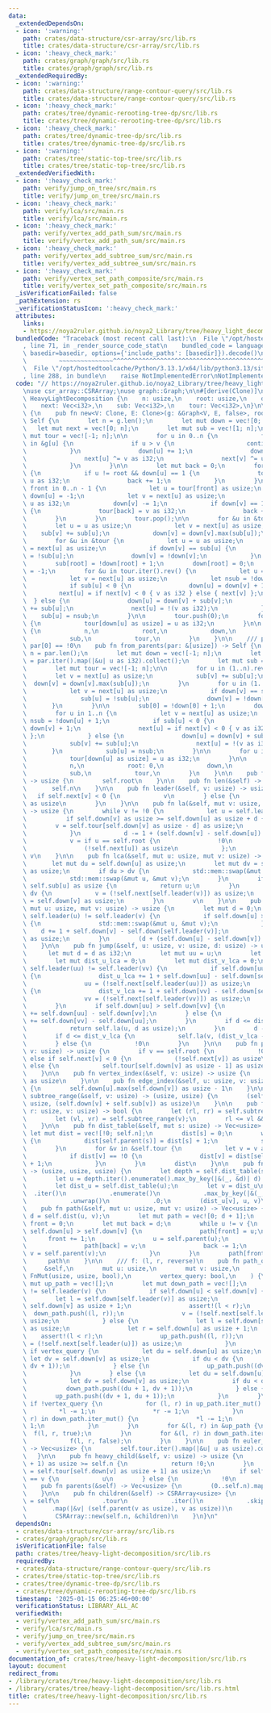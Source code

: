 ```yaml
---
data:
  _extendedDependsOn:
  - icon: ':warning:'
    path: crates/data-structure/csr-array/src/lib.rs
    title: crates/data-structure/csr-array/src/lib.rs
  - icon: ':heavy_check_mark:'
    path: crates/graph/graph/src/lib.rs
    title: crates/graph/graph/src/lib.rs
  _extendedRequiredBy:
  - icon: ':warning:'
    path: crates/data-structure/range-contour-query/src/lib.rs
    title: crates/data-structure/range-contour-query/src/lib.rs
  - icon: ':heavy_check_mark:'
    path: crates/tree/dynamic-rerooting-tree-dp/src/lib.rs
    title: crates/tree/dynamic-rerooting-tree-dp/src/lib.rs
  - icon: ':heavy_check_mark:'
    path: crates/tree/dynamic-tree-dp/src/lib.rs
    title: crates/tree/dynamic-tree-dp/src/lib.rs
  - icon: ':warning:'
    path: crates/tree/static-top-tree/src/lib.rs
    title: crates/tree/static-top-tree/src/lib.rs
  _extendedVerifiedWith:
  - icon: ':heavy_check_mark:'
    path: verify/jump_on_tree/src/main.rs
    title: verify/jump_on_tree/src/main.rs
  - icon: ':heavy_check_mark:'
    path: verify/lca/src/main.rs
    title: verify/lca/src/main.rs
  - icon: ':heavy_check_mark:'
    path: verify/vertex_add_path_sum/src/main.rs
    title: verify/vertex_add_path_sum/src/main.rs
  - icon: ':heavy_check_mark:'
    path: verify/vertex_add_subtree_sum/src/main.rs
    title: verify/vertex_add_subtree_sum/src/main.rs
  - icon: ':heavy_check_mark:'
    path: verify/vertex_set_path_composite/src/main.rs
    title: verify/vertex_set_path_composite/src/main.rs
  _isVerificationFailed: false
  _pathExtension: rs
  _verificationStatusIcon: ':heavy_check_mark:'
  attributes:
    links:
    - https://noya2ruler.github.io/noya2_Library/tree/heavy_light_decomposition.hpp
  bundledCode: "Traceback (most recent call last):\n  File \"/opt/hostedtoolcache/Python/3.13.1/x64/lib/python3.13/site-packages/onlinejudge_verify/documentation/build.py\"\
    , line 71, in _render_source_code_stat\n    bundled_code = language.bundle(stat.path,\
    \ basedir=basedir, options={'include_paths': [basedir]}).decode()\n          \
    \         ~~~~~~~~~~~~~~~^^^^^^^^^^^^^^^^^^^^^^^^^^^^^^^^^^^^^^^^^^^^^^^^^^^^^^^^^^^^^^^^^^\n\
    \  File \"/opt/hostedtoolcache/Python/3.13.1/x64/lib/python3.13/site-packages/onlinejudge_verify/languages/rust.py\"\
    , line 288, in bundle\n    raise NotImplementedError\nNotImplementedError\n"
  code: "// https://noya2ruler.github.io/noya2_Library/tree/heavy_light_decomposition.hpp\n\
    \nuse csr_array::CSRArray;\nuse graph::Graph;\n\n#[derive(Clone)]\npub struct\
    \ HeavyLightDecomposition {\n    n: usize,\n    root: usize,\n    down: Vec<i32>,\n\
    \    next: Vec<i32>,\n    sub: Vec<i32>,\n    tour: Vec<i32>,\n}\n\nimpl HeavyLightDecomposition\
    \ {\n    pub fn new<V: Clone, E: Clone>(g: &Graph<V, E, false>, root: usize) ->\
    \ Self {\n        let n = g.len();\n        let mut down = vec![0; n];\n     \
    \   let mut next = vec![0; n];\n        let mut sub = vec![1; n];\n        let\
    \ mut tour = vec![-1; n];\n\n        for u in 0..n {\n            for &(v, _)\
    \ in &g[u] {\n                if u > v {\n                    continue;\n    \
    \            }\n                down[u] += 1;\n                down[v] += 1;\n\
    \                next[u] ^= v as i32;\n                next[v] ^= u as i32;\n\
    \            }\n        }\n\n        let mut back = 0;\n        for u in 0..n\
    \ {\n            if u != root && down[u] == 1 {\n                tour[back] =\
    \ u as i32;\n                back += 1;\n            }\n        }\n        for\
    \ front in 0..n - 1 {\n            let u = tour[front] as usize;\n           \
    \ down[u] = -1;\n            let v = next[u] as usize;\n            next[v] ^=\
    \ u as i32;\n            down[v] -= 1;\n            if down[v] == 1 && v != root\
    \ {\n                tour[back] = v as i32;\n                back += 1;\n    \
    \        }\n        }\n        tour.pop();\n\n        for &u in &tour {\n    \
    \        let u = u as usize;\n            let v = next[u] as usize;\n        \
    \    sub[v] += sub[u];\n            down[v] = down[v].max(sub[u]);\n        }\n\
    \        for &u in &tour {\n            let u = u as usize;\n            let v\
    \ = next[u] as usize;\n            if down[v] == sub[u] {\n                sub[u]\
    \ = !sub[u];\n                down[v] = !down[v];\n            }\n        }\n\n\
    \        sub[root] = !down[root] + 1;\n        down[root] = 0;\n        next[root]\
    \ = -1;\n        for &u in tour.iter().rev() {\n            let u = u as usize;\n\
    \            let v = next[u] as usize;\n            let nsub = !down[u] + 1;\n\
    \            if sub[u] < 0 {\n                down[u] = down[v] + 1;\n       \
    \         next[u] = if next[v] < 0 { v as i32 } else { next[v] };\n          \
    \  } else {\n                down[u] = down[v] + sub[v];\n                sub[v]\
    \ += sub[u];\n                next[u] = !(v as i32);\n            }\n        \
    \    sub[u] = nsub;\n        }\n\n        tour.push(0);\n        for u in 0..n\
    \ {\n            tour[down[u] as usize] = u as i32;\n        }\n\n        Self\
    \ {\n            n,\n            root,\n            down,\n            next,\n\
    \            sub,\n            tour,\n        }\n    }\n\n    /// par[i] < i,\
    \ par[0] == !0\n    pub fn from_parents(par: &[usize]) -> Self {\n        let\
    \ n = par.len();\n        let mut down = vec![-1; n];\n        let mut next: Vec<_>\
    \ = par.iter().map(|&u| u as i32).collect();\n        let mut sub = vec![1; n];\n\
    \        let mut tour = vec![-1; n];\n\n        for u in (1..n).rev() {\n    \
    \        let v = next[u] as usize;\n            sub[v] += sub[u];\n          \
    \  down[v] = down[v].max(sub[u]);\n        }\n        for u in (1..n).rev() {\n\
    \            let v = next[u] as usize;\n            if down[v] == sub[u] {\n \
    \               sub[u] = !sub[u];\n                down[v] = !down[v];\n     \
    \       }\n        }\n\n        sub[0] = !down[0] + 1;\n        down[0] = 0;\n\
    \        for u in 1..n {\n            let v = next[u] as usize;\n            let\
    \ nsub = !down[u] + 1;\n            if sub[u] < 0 {\n                down[u] =\
    \ down[v] + 1;\n                next[u] = if next[v] < 0 { v as i32 } else { next[v]\
    \ };\n            } else {\n                down[u] = down[v] + sub[v];\n    \
    \            sub[v] += sub[u];\n                next[u] = !(v as i32);\n     \
    \       }\n            sub[u] = nsub;\n        }\n\n        for u in 0..n {\n\
    \            tour[down[u] as usize] = u as i32;\n        }\n\n        Self {\n\
    \            n,\n            root: 0,\n            down,\n            next,\n\
    \            sub,\n            tour,\n        }\n    }\n\n    pub fn root(&self)\
    \ -> usize {\n        self.root\n    }\n\n    pub fn len(&self) -> usize {\n \
    \       self.n\n    }\n\n    pub fn leader(&self, v: usize) -> usize {\n     \
    \   if self.next[v] < 0 {\n            v\n        } else {\n            self.next[v]\
    \ as usize\n        }\n    }\n\n    pub fn la(&self, mut v: usize, mut d: usize)\
    \ -> usize {\n        while v != !0 {\n            let u = self.leader(v);\n \
    \           if self.down[v] as usize >= self.down[u] as usize + d {\n        \
    \        v = self.tour[self.down[v] as usize - d] as usize;\n                break;\n\
    \            }\n            d -= 1 + (self.down[v] - self.down[u]) as usize;\n\
    \            v = if u == self.root {\n                !0\n            } else {\n\
    \                (!self.next[u]) as usize\n            };\n        }\n       \
    \ v\n    }\n\n    pub fn lca(&self, mut u: usize, mut v: usize) -> usize {\n \
    \       let mut du = self.down[u] as usize;\n        let mut dv = self.down[v]\
    \ as usize;\n        if du > dv {\n            std::mem::swap(&mut du, &mut dv);\n\
    \            std::mem::swap(&mut u, &mut v);\n        }\n        if dv < du +\
    \ self.sub[u] as usize {\n            return u;\n        }\n        while du <\
    \ dv {\n            v = (!self.next[self.leader(v)]) as usize;\n            dv\
    \ = self.down[v] as usize;\n        }\n        v\n    }\n\n    pub fn dist(&self,\
    \ mut u: usize, mut v: usize) -> usize {\n        let mut d = 0;\n        while\
    \ self.leader(u) != self.leader(v) {\n            if self.down[u] > self.down[v]\
    \ {\n                std::mem::swap(&mut u, &mut v);\n            }\n        \
    \    d += 1 + self.down[v] - self.down[self.leader(v)];\n            v = (!self.next[self.leader(v)])\
    \ as usize;\n        }\n        (d + (self.down[u] - self.down[v]).abs()) as usize\n\
    \    }\n\n    pub fn jump(&self, u: usize, v: usize, d: usize) -> usize {\n  \
    \      let mut d = d as i32;\n        let mut uu = u;\n        let mut vv = v;\n\
    \        let mut dist_u_lca = 0;\n        let mut dist_v_lca = 0;\n        while\
    \ self.leader(uu) != self.leader(vv) {\n            if self.down[uu] > self.down[vv]\
    \ {\n                dist_u_lca += 1 + self.down[uu] - self.down[self.leader(uu)];\n\
    \                uu = (!self.next[self.leader(uu)]) as usize;\n            } else\
    \ {\n                dist_v_lca += 1 + self.down[vv] - self.down[self.leader(vv)];\n\
    \                vv = (!self.next[self.leader(vv)]) as usize;\n            }\n\
    \        }\n        if self.down[uu] > self.down[vv] {\n            dist_u_lca\
    \ += self.down[uu] - self.down[vv];\n        } else {\n            dist_v_lca\
    \ += self.down[vv] - self.down[uu];\n        }\n        if d <= dist_u_lca {\n\
    \            return self.la(u, d as usize);\n        }\n        d -= dist_u_lca;\n\
    \        if d <= dist_v_lca {\n            self.la(v, (dist_v_lca - d) as usize)\n\
    \        } else {\n            !0\n        }\n    }\n\n    pub fn parent(&self,\
    \ v: usize) -> usize {\n        if v == self.root {\n            !0\n        }\
    \ else if self.next[v] < 0 {\n            (!self.next[v]) as usize\n        }\
    \ else {\n            self.tour[self.down[v] as usize - 1] as usize\n        }\n\
    \    }\n\n    pub fn vertex_index(&self, v: usize) -> usize {\n        self.down[v]\
    \ as usize\n    }\n\n    pub fn edge_index(&self, u: usize, v: usize) -> usize\
    \ {\n        self.down[u].max(self.down[v]) as usize - 1\n    }\n\n    pub fn\
    \ subtree_range(&self, v: usize) -> (usize, usize) {\n        (self.down[v] as\
    \ usize, (self.down[v] + self.sub[v]) as usize)\n    }\n\n    pub fn is_in_subtree(&self,\
    \ r: usize, v: usize) -> bool {\n        let (rl, rr) = self.subtree_range(r);\n\
    \        let (vl, vr) = self.subtree_range(v);\n        rl <= vl && vr <= rr\n\
    \    }\n\n    pub fn dist_table(&self, mut s: usize) -> Vec<usize> {\n       \
    \ let mut dist = vec![!0; self.n];\n        dist[s] = 0;\n        while s != self.root\
    \ {\n            dist[self.parent(s)] = dist[s] + 1;\n            s = self.parent(s);\n\
    \        }\n        for &v in &self.tour {\n            let v = v as usize;\n\
    \            if dist[v] == !0 {\n                dist[v] = dist[self.parent(v)]\
    \ + 1;\n            }\n        }\n        dist\n    }\n\n    pub fn diameter(&self)\
    \ -> (usize, usize, usize) {\n        let depth = self.dist_table(self.root);\n\
    \        let u = depth.iter().enumerate().max_by_key(|&(_, &d)| d).unwrap().0;\n\
    \        let dist_u = self.dist_table(u);\n        let v = dist_u\n          \
    \  .iter()\n            .enumerate()\n            .max_by_key(|&(_, &d)| d)\n\
    \            .unwrap()\n            .0;\n        (dist_u[v], u, v)\n    }\n\n\
    \    pub fn path(&self, mut u: usize, mut v: usize) -> Vec<usize> {\n        let\
    \ d = self.dist(u, v);\n        let mut path = vec![0; d + 1];\n        let mut\
    \ front = 0;\n        let mut back = d;\n        while u != v {\n            if\
    \ self.down[u] > self.down[v] {\n                path[front] = u;\n          \
    \      front += 1;\n                u = self.parent(u);\n            } else {\n\
    \                path[back] = v;\n                back -= 1;\n               \
    \ v = self.parent(v);\n            }\n        }\n        path[front] = u;\n  \
    \      path\n    }\n\n    /// f: (l, r, reverse)\n    pub fn path_query(\n   \
    \     &self,\n        mut u: usize,\n        mut v: usize,\n        mut f: impl\
    \ FnMut(usize, usize, bool),\n        vertex_query: bool,\n    ) {\n        let\
    \ mut up_path = vec![];\n        let mut down_path = vec![];\n        while self.leader(u)\
    \ != self.leader(v) {\n            if self.down[u] < self.down[v] {\n        \
    \        let l = self.down[self.leader(v)] as usize;\n                let r =\
    \ self.down[v] as usize + 1;\n                assert!(l < r);\n              \
    \  down_path.push((l, r));\n                v = (!self.next[self.leader(v)]) as\
    \ usize;\n            } else {\n                let l = self.down[self.leader(u)]\
    \ as usize;\n                let r = self.down[u] as usize + 1;\n            \
    \    assert!(l < r);\n                up_path.push((l, r));\n                u\
    \ = (!self.next[self.leader(u)]) as usize;\n            }\n        }\n       \
    \ if vertex_query {\n            let du = self.down[u] as usize;\n           \
    \ let dv = self.down[v] as usize;\n            if du < dv {\n                down_path.push((du,\
    \ dv + 1));\n            } else {\n                up_path.push((dv, du + 1));\n\
    \            }\n        } else {\n            let du = self.down[u] as usize;\n\
    \            let dv = self.down[v] as usize;\n            if du < dv {\n     \
    \           down_path.push((du + 1, dv + 1));\n            } else {\n        \
    \        up_path.push((dv + 1, du + 1));\n            }\n        }\n\n       \
    \ if !vertex_query {\n            for (l, r) in up_path.iter_mut() {\n       \
    \         *l -= 1;\n                *r -= 1;\n            }\n            for (l,\
    \ r) in down_path.iter_mut() {\n                *l -= 1;\n                *r -=\
    \ 1;\n            }\n        }\n        for &(l, r) in &up_path {\n          \
    \  f(l, r, true);\n        }\n        for &(l, r) in down_path.iter().rev() {\n\
    \            f(l, r, false);\n        }\n    }\n\n    pub fn euler_tour(&self)\
    \ -> Vec<usize> {\n        self.tour.iter().map(|&u| u as usize).collect()\n \
    \   }\n\n    pub fn heavy_child(&self, v: usize) -> usize {\n        if (self.down[v]\
    \ + 1) as usize >= self.n {\n            return !0;\n        }\n        let u\
    \ = self.tour[self.down[v] as usize + 1] as usize;\n        if self.parent(u)\
    \ == v {\n            u\n        } else {\n            !0\n        }\n    }\n\n\
    \    pub fn parents(&self) -> Vec<usize> {\n        (0..self.n).map(|i| self.parent(i)).collect()\n\
    \    }\n\n    pub fn children(&self) -> CSRArray<usize> {\n        let children\
    \ = self\n            .tour\n            .iter()\n            .skip(1)\n     \
    \       .map(|&v| (self.parent(v as usize), v as usize))\n            .collect::<Vec<_>>();\n\
    \        CSRArray::new(self.n, &children)\n    }\n}\n"
  dependsOn:
  - crates/data-structure/csr-array/src/lib.rs
  - crates/graph/graph/src/lib.rs
  isVerificationFile: false
  path: crates/tree/heavy-light-decomposition/src/lib.rs
  requiredBy:
  - crates/data-structure/range-contour-query/src/lib.rs
  - crates/tree/static-top-tree/src/lib.rs
  - crates/tree/dynamic-tree-dp/src/lib.rs
  - crates/tree/dynamic-rerooting-tree-dp/src/lib.rs
  timestamp: '2025-01-15 06:25:46+00:00'
  verificationStatus: LIBRARY_ALL_AC
  verifiedWith:
  - verify/vertex_add_path_sum/src/main.rs
  - verify/lca/src/main.rs
  - verify/jump_on_tree/src/main.rs
  - verify/vertex_add_subtree_sum/src/main.rs
  - verify/vertex_set_path_composite/src/main.rs
documentation_of: crates/tree/heavy-light-decomposition/src/lib.rs
layout: document
redirect_from:
- /library/crates/tree/heavy-light-decomposition/src/lib.rs
- /library/crates/tree/heavy-light-decomposition/src/lib.rs.html
title: crates/tree/heavy-light-decomposition/src/lib.rs
---
```

